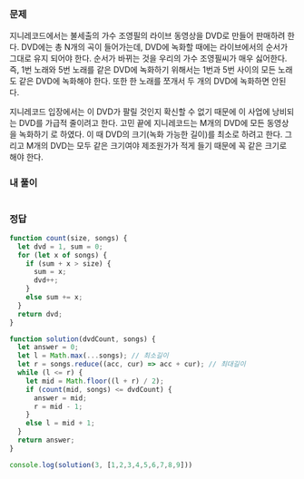 ### 문제
지니레코드에서는 불세출의 가수 조영필의 라이브 동영상을 DVD로 만들어 판매하려 한다. DVD에는 총 N개의 곡이 들어가는데, DVD에 녹화할 때에는 라이브에서의 순서가 그대로 유지 되어야 한다. 순서가 바뀌는 것을 우리의 가수 조영필씨가 매우 싫어한다. 즉, 1번 노래와 5번 노래를 같은 DVD에 녹화하기 위해서는 1번과 5번 사이의 모든 노래도 같은 DVD에 녹화해야 한다. 또한 한 노래를 쪼개서 두 개의 DVD에 녹화하면 안된다.

지니레코드 입장에서는 이 DVD가 팔릴 것인지 확신할 수 없기 때문에 이 사업에 낭비되는 DVD를 가급적 줄이려고 한다. 고민 끝에 지니레코드는 M개의 DVD에 모든 동영상을 녹화하기 로 하였다. 이 때 DVD의 크기(녹화 가능한 길이)를 최소로 하려고 한다. 그리고 M개의 DVD는 모두 같은 크기여야 제조원가가 적게 들기 때문에 꼭 같은 크기로 해야 한다.

### 내 풀이
```js

```

### 정답
```js
function count(size, songs) {
  let dvd = 1, sum = 0;
  for (let x of songs) {
    if (sum + x > size) {
      sum = x;
      dvd++;
    }
    else sum += x;
  }
  return dvd;
}

function solution(dvdCount, songs) {
  let answer = 0;
  let l = Math.max(...songs); // 최소길이
  let r = songs.reduce((acc, cur) => acc + cur); // 최대길이
  while (l <= r) {
    let mid = Math.floor((l + r) / 2);
    if (count(mid, songs) <= dvdCount) {
      answer = mid;
      r = mid - 1;
    }
    else l = mid + 1;
  }
  return answer;
}

console.log(solution(3, [1,2,3,4,5,6,7,8,9]))
```
